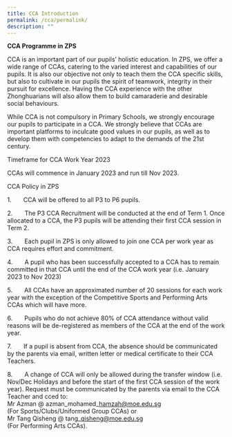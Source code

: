 ```yaml
---
title: CCA Introduction
permalink: /cca/permalink/
description: ""
---
```

**CCA Programme in ZPS**

CCA is an important part of our pupils’ holistic education. In ZPS, we offer a wide range of CCAs, catering to the varied interest and capabilities of our pupils. It is also our objective not only to teach them the CCA specific skills, but also to cultivate in our pupils the spirit of teamwork, integrity in their pursuit for excellence. Having the CCA experience with the other Zhonghuarians will also allow them to build camaraderie and desirable social behaviours.

While CCA is not compulsory in Primary Schools, we strongly encourage our pupils to participate in a CCA. We strongly believe that CCAs are important platforms to inculcate good values in our pupils, as well as to develop them with competencies to adapt to the demands of the 21st century.

Timeframe for CCA Work Year 2023

CCAs will commence in January 2023 and run till Nov 2023.

CCA Policy in ZPS

1.       CCA will be offered to all P3 to P6 pupils.

2.       The P3 CCA Recruitment will be conducted at the end of Term 1. Once allocated to a CCA, the P3 pupils will be attending their first CCA session in Term 2.

3.       Each pupil in ZPS is only allowed to join one CCA per work year as CCA requires effort and commitment.

4.       A pupil who has been successfully accepted to a CCA has to remain committed in that CCA until the end of the CCA work year (i.e. January 2023 to Nov 2023)

5.       All CCAs have an approximated number of 20 sessions for each work year with the exception of the Competitive Sports and Performing Arts CCAs which will have more.

6.       Pupils who do not achieve 80% of CCA attendance without valid reasons will be de-registered as members of the CCA at the end of the work year.

7.       If a pupil is absent from CCA, the absence should be communicated by the parents via email, written letter or medical certificate to their CCA Teachers.

8.       A change of CCA will only be allowed during the transfer window (i.e. Nov/Dec Holidays and before the start of the first CCA session of the work year). Request must be communicated by the parents via email to the CCA Teacher and cced to:
<br>Mr Azman @ azman\_mohamed\_hamzah@moe.edu.sg 
<br>(For Sports/Clubs/Uniformed Group CCAs) or                
<br>Mr Tang Qisheng @ tang\_qisheng@moe.edu.sg <br>(For Performing Arts CCAs).